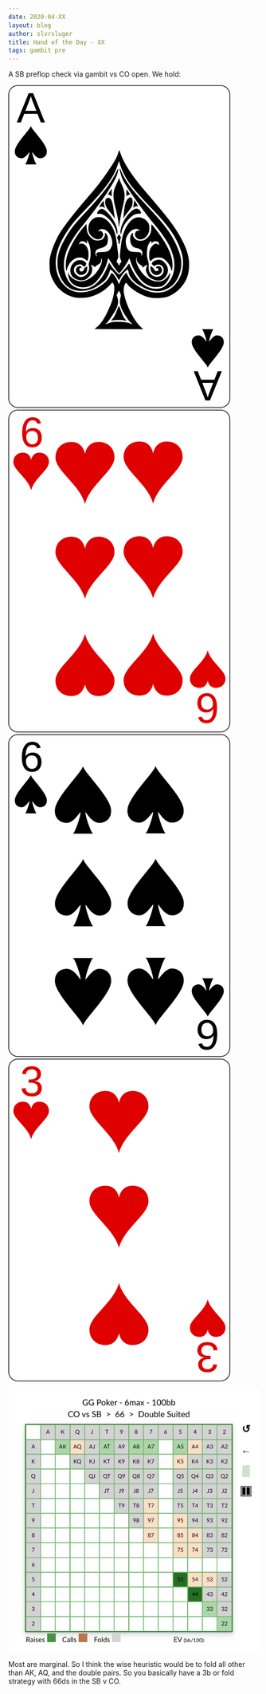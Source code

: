 ```yaml
---
date: 2020-04-XX
layout: blog
author: slvrsluger
title: Hand of the Day - XX
tags: gambit pre
---
```


A SB preflop check via gambit vs CO open. We hold:

![card-image](/assets/cards/AS.svg#5cards)
![card-image](/assets/cards/6H.svg#5cards)
![card-image](/assets/cards/6S.svg#5cards)
![card-image](/assets/cards/3H.svg#5cards)

![card-image](/assets/img/a663-sb-co.png)

Most are marginal. So I think the wise heuristic would be to fold all other than AK, AQ, and the double pairs. So you basically have a 3b or fold strategy with 66ds in the SB v CO.
